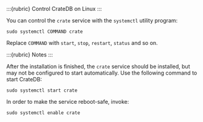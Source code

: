 :::{rubric} Control CrateDB on Linux
:::

You can control the `crate` service with the `systemctl` utility program:

```shell
sudo systemctl COMMAND crate
```

Replace `COMMAND` with `start`, `stop`, `restart`, `status` and
so on.

:::{rubric} Notes
:::

After the installation is finished, the `crate` service should be installed,
but may not be configured to start automatically. Use the following command to
start CrateDB:

```shell
sudo systemctl start crate
```

In order to make the service reboot-safe, invoke:

```shell
sudo systemctl enable crate
```
